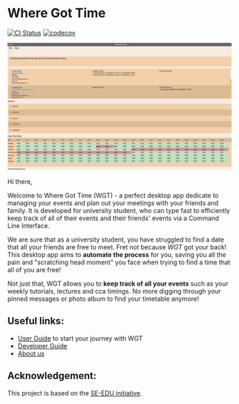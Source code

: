 # Where Got Time

[![CI Status](https://github.com/se-edu/addressbook-level3/workflows/Java%20CI/badge.svg)](https://github.com/se-edu/addressbook-level3/actions)
[![codecov](https://codecov.io/gh/AY2223S2-CS2103T-T09-2/tp/branch/master/graph/badge.svg?token=HYGLQGPHET)](https://codecov.io/gh/AY2223S2-CS2103T-T09-2/tp)

![Ui](docs/images/Ui.png)

Hi there,

Welcome to Where Got Time (WGT) - a perfect desktop app dedicate to managing your events and plan out your
meetings with your friends and family. It is developed for university student, who can type fast to efficiently
keep track of all of their events and their friends' events via a Command Line Interface.

We are sure that as a university student, you have struggled to find a date that all your friends are free to meet.
Fret not because _WGT_ got your back! This desktop app aims to **automate the process** for you, saving
you all the pain and "scratching head moment" you face when trying to find a time that all of you are free!

Not just that, WGT allows you to **keep track of all your events** such as your weekly tutorials,
lectures and cca timings. No more digging through your pinned messages or photo album to find your timetable
anymore!

## Useful links:
- [User Guide](https://ay2223s2-cs2103t-t09-2.github.io/tp/UserGuide.html) to start your journey with WGT
- [Developer Guide](https://ay2223s2-cs2103t-t09-2.github.io/tp/DeveloperGuide.html)
- [About us](https://ay2223s2-cs2103t-t09-2.github.io/tp/AboutUs.html)

## Acknowledgement:
This project is based on the [SE-EDU initiative](https://se-education.org).
